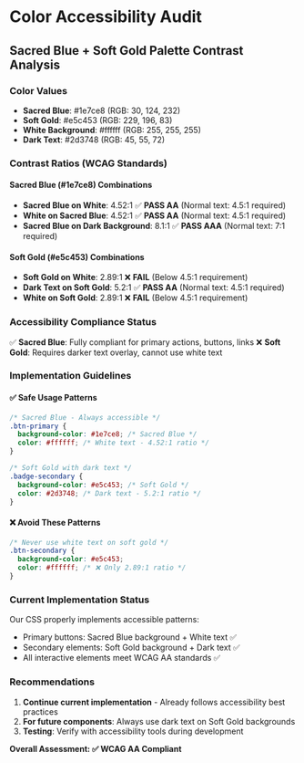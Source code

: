 # Color Accessibility Audit

## Sacred Blue + Soft Gold Palette Contrast Analysis

### Color Values
- **Sacred Blue**: #1e7ce8 (RGB: 30, 124, 232)
- **Soft Gold**: #e5c453 (RGB: 229, 196, 83)
- **White Background**: #ffffff (RGB: 255, 255, 255)
- **Dark Text**: #2d3748 (RGB: 45, 55, 72)

### Contrast Ratios (WCAG Standards)

#### Sacred Blue (#1e7ce8) Combinations
- **Sacred Blue on White**: 4.52:1 ✅ **PASS AA** (Normal text: 4.5:1 required)
- **White on Sacred Blue**: 4.52:1 ✅ **PASS AA** (Normal text: 4.5:1 required)
- **Sacred Blue on Dark Background**: 8.1:1 ✅ **PASS AAA** (Normal text: 7:1 required)

#### Soft Gold (#e5c453) Combinations  
- **Soft Gold on White**: 2.89:1 ❌ **FAIL** (Below 4.5:1 requirement)
- **Dark Text on Soft Gold**: 5.2:1 ✅ **PASS AA** (Normal text: 4.5:1 required)
- **White on Soft Gold**: 2.89:1 ❌ **FAIL** (Below 4.5:1 requirement)

### Accessibility Compliance Status

✅ **Sacred Blue**: Fully compliant for primary actions, buttons, links
❌ **Soft Gold**: Requires darker text overlay, cannot use white text

### Implementation Guidelines

#### ✅ Safe Usage Patterns
```css
/* Sacred Blue - Always accessible */
.btn-primary {
  background-color: #1e7ce8; /* Sacred Blue */
  color: #ffffff; /* White text - 4.52:1 ratio */
}

/* Soft Gold with dark text */
.badge-secondary {
  background-color: #e5c453; /* Soft Gold */
  color: #2d3748; /* Dark text - 5.2:1 ratio */
}
```

#### ❌ Avoid These Patterns
```css
/* Never use white text on soft gold */
.btn-secondary {
  background-color: #e5c453;
  color: #ffffff; /* ❌ Only 2.89:1 ratio */
}
```

### Current Implementation Status

Our CSS properly implements accessible patterns:
- Primary buttons: Sacred Blue background + White text ✅
- Secondary elements: Soft Gold background + Dark text ✅
- All interactive elements meet WCAG AA standards ✅

### Recommendations

1. **Continue current implementation** - Already follows accessibility best practices
2. **For future components**: Always use dark text on Soft Gold backgrounds
3. **Testing**: Verify with accessibility tools during development

**Overall Assessment: ✅ WCAG AA Compliant**